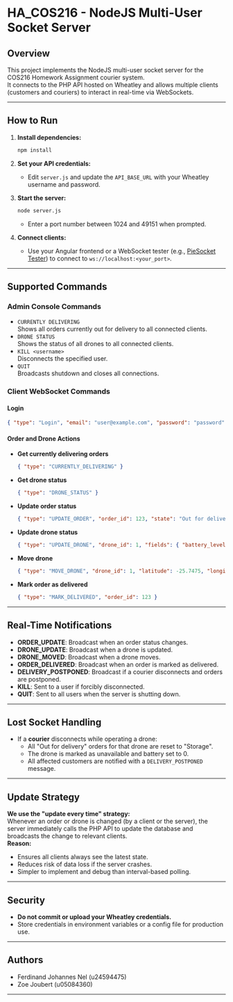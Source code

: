 # HA_COS216 - NodeJS Multi-User Socket Server

## Overview

This project implements the NodeJS multi-user socket server for the COS216 Homework Assignment courier system.  
It connects to the PHP API hosted on Wheatley and allows multiple clients (customers and couriers) to interact in real-time via WebSockets.

---

## How to Run

1. **Install dependencies:**
   ```sh
   npm install
   ```

2. **Set your API credentials:**
   - Edit `server.js` and update the `API_BASE_URL` with your Wheatley username and password.

3. **Start the server:**
   ```sh
   node server.js
   ```
   - Enter a port number between 1024 and 49151 when prompted.

4. **Connect clients:**
   - Use your Angular frontend or a WebSocket tester (e.g., [PieSocket Tester](https://www.piesocket.com/websocket-tester)) to connect to `ws://localhost:<your_port>`.

---

## Supported Commands

### **Admin Console Commands**
- `CURRENTLY DELIVERING`  
  Shows all orders currently out for delivery to all connected clients.
- `DRONE STATUS`  
  Shows the status of all drones to all connected clients.
- `KILL <username>`  
  Disconnects the specified user.
- `QUIT`  
  Broadcasts shutdown and closes all connections.

### **Client WebSocket Commands**

#### **Login**
```json
{ "type": "Login", "email": "user@example.com", "password": "password" }
```

#### **Order and Drone Actions**
- **Get currently delivering orders**
  ```json
  { "type": "CURRENTLY_DELIVERING" }
  ```
- **Get drone status**
  ```json
  { "type": "DRONE_STATUS" }
  ```
- **Update order status**
  ```json
  { "type": "UPDATE_ORDER", "order_id": 123, "state": "Out for delivery" }
  ```
- **Update drone status**
  ```json
  { "type": "UPDATE_DRONE", "drone_id": 1, "fields": { "battery_level": 80, "altitude": 20 } }
  ```
- **Move drone**
  ```json
  { "type": "MOVE_DRONE", "drone_id": 1, "latitude": -25.7475, "longitude": 28.2513 }
  ```
- **Mark order as delivered**
  ```json
  { "type": "MARK_DELIVERED", "order_id": 123 }
  ```

---

## Real-Time Notifications

- **ORDER_UPDATE**: Broadcast when an order status changes.
- **DRONE_UPDATE**: Broadcast when a drone is updated.
- **DRONE_MOVED**: Broadcast when a drone moves.
- **ORDER_DELIVERED**: Broadcast when an order is marked as delivered.
- **DELIVERY_POSTPONED**: Broadcast if a courier disconnects and orders are postponed.
- **KILL**: Sent to a user if forcibly disconnected.
- **QUIT**: Sent to all users when the server is shutting down.

---

## Lost Socket Handling

- If a **courier** disconnects while operating a drone:
  - All "Out for delivery" orders for that drone are reset to "Storage".
  - The drone is marked as unavailable and battery set to 0.
  - All affected customers are notified with a `DELIVERY_POSTPONED` message.

---

## Update Strategy

**We use the "update every time" strategy:**  
Whenever an order or drone is changed (by a client or the server), the server immediately calls the PHP API to update the database and broadcasts the change to relevant clients.  
**Reason:**  
- Ensures all clients always see the latest state.
- Reduces risk of data loss if the server crashes.
- Simpler to implement and debug than interval-based polling.

---

## Security

- **Do not commit or upload your Wheatley credentials.**
- Store credentials in environment variables or a config file for production use.

---

## Authors

- Ferdinand Johannes Nel (u24594475)
- Zoe Joubert (u05084360)

---